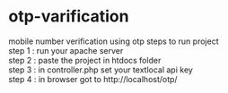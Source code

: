 # otp-varification
mobile number verification using otp
steps to run project<br>
step 1 : run your apache server<br>
step 2 : paste the project in htdocs folder <br>
step 3 : in controller.php set your textlocal api key<br>
step 4 : in browser got to http://localhost/otp/
